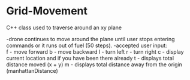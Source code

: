 # Grid-Movement
C++ class used to traverse around an xy plane

 -drone continues to move around the plane until user stops entering commands or it runs out of fuel (50 steps).
 -accepted user input:  
     f - move forward
     b - move backward
     l - turn left
     r - turn right
     c - display current location and if you have been there already
     t - displays total distance moved (x + y)
     m - displays total distance away from the origin (manhattanDistance)

